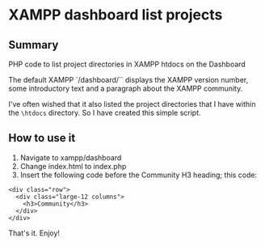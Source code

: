 # XAMPP dashboard list projects

## Summary

PHP code to list project directories in XAMPP htdocs on the Dashboard

The default XAMPP `/dashboard/`` displays the XAMPP version number, some introductory text and a paragraph about the XAMPP community.

I've often wished that it also listed the project directories that I have within the `\htdocs` directory. So I have created this simple script.

## How to use it

1. Navigate to xampp/dashboard
2. Change index.html to index.php
3. Insert the following code before the Community H3 heading; this code:

```
<div class="row">
  <div class="large-12 columns">
    <h3>Community</h3>
  </div>
</div>
```

That's it. Enjoy!